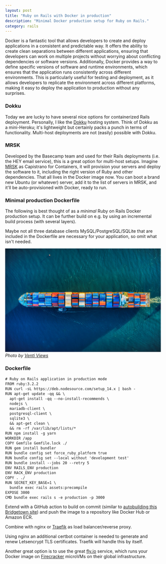 ```yaml
---
layout: post
title: "Ruby on Rails with Docker in production"
description: "Minimal Docker production setup for Ruby on Rails."
category: rails
---
```


Docker is a fantastic tool that allows developers to create and deploy applications in a consistent and predictable way. It offers the ability to create clean separations between different applications, ensuring that developers can work on multiple projects without worrying about conflicting dependencies or software versions. Additionally, Docker provides a way to define specific versions of software and runtime environments, which ensures that the application runs consistently across different environments. This is particularly useful for testing and deployment, as it allows developers to replicate the environment across different platforms, making it easy to deploy the application to production without any surprises.

### Dokku

Today we are lucky to have several nice options for containerized Rails deployment. Personally, I like the <a href="https://dokku.com">Dokku</a> hosting system. Think of Dokku as a mini-Heroku; it's lightweight but certainly packs a punch in terms of functionality. Multi-host deployments are not (easily) possible with Dokku.

### MRSK

Developed by the Basecamp team and used for their Rails deployments (i.e. the HEY email service), this is a great option for multi-host setups. Imagine <a href="https://github.com/mrsked/mrsk
">MRSK</a> as Capistrano for Containers, it will provision your servers and deploy the software to it, including the right version of Ruby and other dependencies. That all lives in the Docker image now. You can boot a brand new Ubuntu (or whatever) server, add it to the list of servers in MRSK, and it'll be auto-provisioned with Docker, ready to run.

### Minimal production Dockerfile

The following is best thought of as a _minimal_ Ruby on Rails Docker production setup. It can be further build on e.g. by using an incremental build process (with several layers).

Maybe not all three database clients MySQL/PostgreSQL/SQLite that are included in the Dockerfile are necessary for your application, so omit what isn't needed.

![Container ship](/images/venti-views-1cqIcrWFQBI-unsplash.jpg)
*Photo by <a href="https://unsplash.com/@ventiviews?utm_source=unsplash&utm_medium=referral&utm_content=creditCopyText">Venti Views</a>*

### Dockerfile

```docker
# Ruby on Rails application in production mode
FROM ruby:3.2.2
RUN curl -sL https://deb.nodesource.com/setup_14.x | bash -
RUN apt-get update -qq && \
  apt-get install -qq --no-install-recommends \
  nodejs \
  mariadb-client \
  postgresql-client \
  sqlite3 \
  && apt-get clean \
  && rm -rf /var/lib/apt/lists/*
RUN npm install -g yarn
WORKDIR /app
COPY Gemfile Gemfile.lock ./
RUN gem install bundler
RUN bundle config set force_ruby_platform true
RUN bundle config set --local without 'development test'
RUN bundle install --jobs 20 --retry 5
ENV RAILS_ENV production
ENV RACK_ENV production
COPY . ./
RUN SECRET_KEY_BASE=1 \
  bundle exec rails assets:precompile
EXPOSE 3000
CMD bundle exec rails s -e production -p 3000
```

Extend with a GitHub action to build on commit (similar to [autobuilding this Bridgetown site](/webtech/bridgetown/)) and push the image to a repository like Docker Hub or Amazon ECR.

Combine with nginx or [Traefik](https://github.com/traefik/traefik/) as load balancer/reverse proxy.

Using nginx an additional certbot container is needed to generate and renew Letsencrypt TLS certificates. Traefik will handle this by itself.

Another great option is to use the great [fly.io](https://fly.io/) service, which runs your Docker image on [Firecracker](https://firecracker-microvm.github.io/) microVMs on their global infrastructure.
